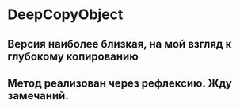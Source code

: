 # DeepCopyObject
## Версия наиболее близкая, на мой взгляд к глубокому копированию
## Метод реализован через рефлексию. Жду замечаний.
